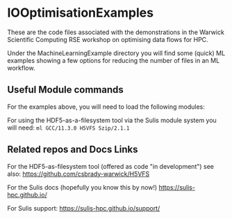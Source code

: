 # IOOptimisationExamples

These are the code files associated with the demonstrations
in the Warwick Scientific Computing RSE workshop on
optimising data flows for HPC.

Under the MachineLearningExample directory you will
find some (quick) ML examples showing a few options
for reducing the number of files in an ML workflow.

## Useful Module commands

For the examples above, you will need to load the following modules:

For using the HDF5-as-a-filesystem tool via the Sulis module system you will need:
`ml GCC/11.3.0 H5VFS Szip/2.1.1`

## Related repos and Docs Links

For the HDF5-as-filesystem tool (offered as code "in development") see also:
https://github.com/csbrady-warwick/H5VFS

For the Sulis docs (hopefully you know this by now!) https://sulis-hpc.github.io/

For Sulis support: https://sulis-hpc.github.io/support/

